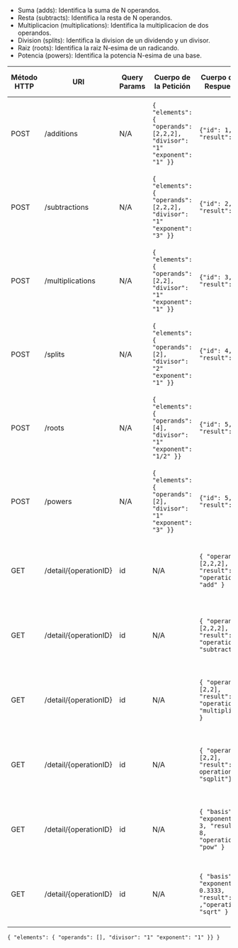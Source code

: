 
- Suma (adds): Identifica la suma de N operandos.
- Resta (subtracts): Identifica la resta de N operandos.
- Multiplicacion (multiplications): Identifica la multiplicacion de dos operandos.
- Division (splits): Identifica la division de un dividendo y un divisor.
- Raiz (roots): Identifica la raiz N-esima de un radicando.
- Potencia (powers): Identifica la potencia N-esima de una base.


| Método HTTP | URI                   | Query Params | Cuerpo de la Petición                                                    | Cuerpo de la Respuesta                                                 | Códigos de Respuesta                                          |
|-------------|-----------------------|------------|--------------------------------------------------------------------------|------------------------------------------------------------------------|---------------------------------------------------------------|
| POST        | /additions            | N/A        | `{ "elements": { "operands": [2,2,2], "divisor": "1" "exponent": "1" }}` | `{"id": 1, "result": 6}`                                               | 201 Created<br/>400 Bad Request<br/>500 Internal Server Error |
| POST        | /subtractions         | N/A        | `{ "elements": { "operands": [2,2,2], "divisor": "1" "exponent": "3" }}` | `{"id": 2, "result": -2}`                                              | 201 Created<br/>400 Bad Request<br/>500 Internal Server Error |
| POST        | /multiplications      | N/A        | `{ "elements": { "operands": [2,2], "divisor": "1" "exponent": "1" }}`   | `{"id": 3, "result": 4}`                                               | 201 Created<br/>400 Bad Request<br/>500 Internal Server Error |
| POST        | /splits               | N/A        | `{ "elements": { "operands": [2], "divisor": "2" "exponent": "1" }}`     | `{"id": 4, "result": 1}`                                               | 201 Created<br/>400 Bad Request<br/>500 Internal Server Error |
| POST        | /roots                | N/A        | `{ "elements": { "operands": [4], "divisor": "1" "exponent": "1/2" }}`   | `{"id": 5, "result": 2}`                                               | 201 Created<br/>400 Bad Request<br/>500 Internal Server Error |
| POST        | /powers               | N/A        | `{ "elements": { "operands": [2], "divisor": "1" "exponent": "3" }}`     | `{"id": 5, "result": 8}`                                               | 201 Created<br/>400 Bad Request<br/>500 Internal Server Error |
| GET         | /detail/{operationID} | id         | N/A                                                                      | `{ "operands": [2,2,2], "result": 6, "operation": "add" }`             | 200 OK<br/>400 Bad Request<br/>500 Internal Server Error      |
| GET         | /detail/{operationID} | id         | N/A                                                                      | `{ "operands": [2,2,2], "result": -4, "operation": "subtract" }`       | 200 OK<br/>400 Bad Request<br/>500 Internal Server Error      |
| GET         | /detail/{operationID} | id         | N/A                                                                      | `{ "operands": [2,2], "result": 4, "operation": "multiplies" }`        | 200 OK<br/>400 Bad Request<br/>500 Internal Server Error      |
| GET         | /detail/{operationID} | id         | N/A                                                                      | `{ "operands": [2,2], "result": 1, operation: "sqplit"}`               | 200 OK<br/>400 Bad Request<br/>500 Internal Server Error      |
| GET         | /detail/{operationID} | id         | N/A                                                                      | `{ "basis": 2, "exponent": 3, "result": 8, "operation": "pow" }`       | 200 OK<br/>400 Bad Request<br/>500 Internal Server Error      |
| GET         | /detail/{operationID} | id         | N/A                                                                      | `{ "basis": 8, "exponent": 0.3333, "result": 2 ,"operation": "sqrt" }` | 200 OK<br/>400 Bad Request<br/>500 Internal Server Error      |


`{ "elements": { "operands": [], "divisor": "1" "exponent": "1" }} }`  